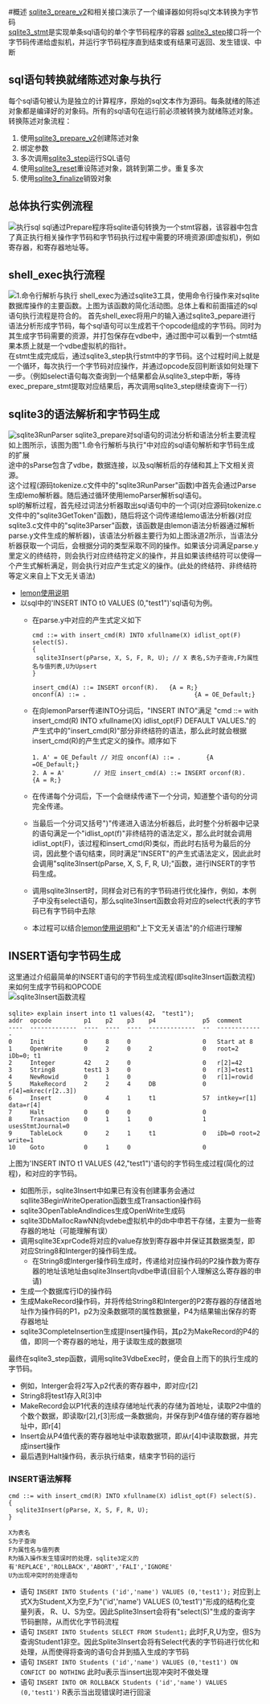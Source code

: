 #概述
[sqlite3_preare_v2](https://www.sqlite.org/c3ref/prepare.html)和相关接口演示了一个编译器如何将sql文本转换为字节码<br/>
[sqlite3_stmt]()是实现单条sql语句的单个字节码程序的容器
[sqlite3_step](https://www.sqlite.org/c3ref/step.html)接口将一个字节码传递给虚拟机，并运行字节码程序直到结束或有结果可返回、发生错误、中断

## sql语句转换就绪陈述对象与执行
每个sql语句被认为是独立的计算程序，原始的sql文本作为源码。每条就绪的陈述对象都是编译好的对象码。所有的sql语句在运行前必须被转换为就绪陈述对象。
转换陈述对象流程：
1. 使用[sqlite3_prepare_v2](https://www.sqlite.org/c3ref/prepare.html)创建陈述对象
2. 绑定参数
3. 多次调用[sqlite3_step]()运行SQL语句
4. 使用[sqlite3_reset]()重设陈述对象，跳转到第二步。重复多次
5. 使用[sqlite3_finalize]()销毁对象

## 总体执行实例流程
![执行sql](images/3-1.jpg)
sql通过Prepare程序将sqlite语句转换为一个stmt容器，该容器中包含了真正执行相关操作字节码和字节码执行过程中需要的环境资源(即虚拟机)，例如寄存器，和寄存器地址等。

## shell_exec执行流程
![1.命令行解析与执行](images/sqlite/1.命令行解析与执行.png)
shell_exec为通过sqlite3工具，使用命令行操作来对sqlite数据库操作的主要函数。上图为该函数的简化活动图。总体上看和前面描述的sql语句执行流程是符合的。
首先shell_exec将用户的输入通过sqlite3_pepare进行语法分析形成字节码，每个sql语句可以生成若干个opcode组成的字节码。同时为其生成字节码需要的资源，并打包保存在vdbe中，通过图中可以看到一个stmt结果本质上就是一个vdbe虚拟机的指针。<br/>
在stmt生成完成后，通过sqlite3_step执行stmt中的字节码。这个过程时间上就是一个循环，每次执行一个字节码对应操作，并通过opcode反回判断该如何处理下一步。（例如select语句每次查询到一个结果都会从sqlite3_step中断，等待exec_prepare_stmt提取对应结果后，再次调用sqlite3_step继续查询下一行）<br/>

## sqlite3的语法解析和字节码生成
![sqlite3RunParser](images/sqlite/2.语法解析与字节码生成.png)
sqlite3_prepare对sql语句的词法分析和语法分析主要流程如上图所示，该图为图"1.命令行解析与执行"中对应的sql语句解析和字节码生成的扩展<br/>
途中的sParse包含了vdbe，数据连接，以及sql解析后的存储和其上下文相关资源。<br/>
这个过程(源码tokenize.c文件中的"sqlite3RunParser"函数)中首先会通过Parse生成lemo解析器。随后通过循环使用lemoParser解析sql语句。<br/>
spl的解析过程，首先经过词法分析器取出sql语句中的一个词(对应源码tokenize.c文件中的"sqlite3GetToken"函数)，随后将这个词传递给lemo语法分析器(对应sqlite3.c文件中的"sqlite3Parser"函数，该函数是由lemon语法分析器通过解析parse.y文件生成的解析器)，该语法分析器主要行为如上图泳道2所示，当语法分析器获取一个词后，会根据分词的类型采取不同的操作。如果该分词满足parse.y里定义的终结符，则会执行对应终结符定义的操作，并且如果该终结符可以使得一个产生式解析满足，则会执行对应产生式定义的操作。(此处的终结符、非终结符等定义来自上下文无关语法)

* [lemon使用说明](http://souptonuts.sourceforge.net/readme_lemon_tutorial.html)
* 以sql中的'INSERT INTO t0 VALUES (0,"test1")'sql语句为例。
    * 在parse.y中对应的产生式定义如下

         ```
        cmd ::= with insert_cmd(R) INTO xfullname(X) idlist_opt(F) select(S).
        {
          sqlite3Insert(pParse, X, S, F, R, U); // X 表名,S为子查询,F为属性名与值列表,U为Upsert
        }
        
        insert_cmd(A) ::= INSERT orconf(R).   {A = R;}
        onconf(A) ::= .                              {A = OE_Default;}
        ```


    * 在向lemonParser传递INTO分词后，"INSERT INTO"满足 "cmd ::= with insert_cmd(R) INTO xfullname(X) idlist_opt(F) DEFAULT VALUES."的产生式中的"insert_cmd(R)"部分非终结符的语法，那么此时就会根据insert_cmd(R)的产生式定义的操作。顺序如下

        ```
        1. A' = OE_Default // 对应 onconf(A) ::= .       {A =OE_Default;}
        2. A = A'        // 对应 insert_cmd(A) ::= INSERT orconf(R).   {A = R;}
        ```
    
    * 在传递每个分词后，下一个会继续传递下一个分词，知道整个语句的分词完全传递。
    * 当最后一个分词又括号")"传递进入语法分析器后，此时整个分析器中记录的语句满足一个"idlist_opt(f)"非终结符的语法定义，那么此时就会调用idlist_opt(F)，该过程和insert_cmd(R)类似，而此时右括号为最后的分词，因此整个语句结束，同时满足"INSERT"的产生式语法定义，因此此时会调用"sqlite3Insert(pParse, X, S, F, R, U);"函数，进行INSERT的字节码生成。
    * 调用sqlite3Insert时，同样会对已有的字节码进行优化操作，例如，本例子中没有select语句，那么sqlite3Insert函数会将对应的select代表的字节码已有字节码中去除
    * 本过程可以结合[lemon使用说明](http://souptonuts.sourceforge.net/readme_lemon_tutorial.html)和"上下文无关语法"的介绍进行理解


## INSERT语句字节码生成
这里通过介绍最简单的INSERT语句的字节码生成流程(即sqlite3Insert函数流程)来如何生成字节码和OPCODE<br>
![sqlite3Insert函数流程](images/sqlite/3.Insert语句字节节码生成.png)
```
sqlite> explain insert into t1 values(42， "test1");
addr  opcode         p1    p2    p3    p4             p5  comment
----  -------------  ----  ----  ----  -------------  --  -------------
0     Init           0     8     0                    0   Start at 8
1     OpenWrite      0     2     0     2              0   root=2 iDb=0; t1
2     Integer        42    2     0                    0   r[2]=42
3     String8        test1 3     0                    0   r[3]=test1
4     NewRowid       0     1     0                    0   r[1]=rowid
5     MakeRecord     2     2     4     DB             0   r[4]=mkrec(r[2..3])
6     Insert         0     4     1     t1             57  intkey=r[1] data=r[4]
7     Halt           0     0     0                    0
8     Transaction    0     1     1     0              1   usesStmtJournal=0
9     TableLock      0     2     1     t1             0   iDb=0 root=2 write=1
10    Goto           0     1     0                    0
```
上图为'INSERT INTO t1 VALUES (42,"test1")'语句的字节码生成过程(简化的过程)，和对应的字节码。
* 如图所示，sqlite3Insert中如果已有没有创建事务会通过sqllite3BeginWriteOperation函数生成Transaction操作码
* sqlite3OpenTableAndIndices生成OpenWrite生成码
* sqlite3DbMallocRawNN向vdebe虚拟机中的db中申若干存储，主要为一些寄存器的地址（可能理解有误）
* 调用sqlite3ExprCode将对应的value存放到寄存器中并保证其数据类型，即对应String8和Interger的操作码生成。
    * 在String8或Interger操作码生成时，传递给对应操作码的P2操作数为寄存器的地址该地址由sqlite3Insert向vdbe申请(目前个人理解这么寄存器的申请)
* 生成一个数据库行ID的操作码
* 生成MakeRecord操作码，并将传给String8和Interger的P2寄存器的存储首地址作为操作码的P1，p2为没条数据项的属性数据量，P4为结果输出保存的寄存器地址
* sqlite3CompleteInsertion生成提Insert操作码，其p2为MakeRecord的P4的值，即同一个寄存器的地址，用于读取生成的数据项

最终在sqlite3_step函数，调用sqlite3VdbeExec时，便会自上而下的执行生成的字节码。
* 例如，Interger会将2写入p2代表的寄存器中，即对应r[2]
* String8将test1存入R[3]中
* MakeRecord会以P1代表的连续存储地址代表的存储为首地址，读取P2中值的个数个数据，即读取r[2],r[3]形成一条数据向，并保存到P4值存储的寄存器地址中，即r[4]
* Insert会从P4值代表的寄存器地址中读取数据项，即从r[4]中读取数据，并完成insert操作
* 最后遇到Halt操作码，表示执行结束，结束字节码的运行

### INSERT语法解释
```
cmd ::= with insert_cmd(R) INTO xfullname(X) idlist_opt(F) select(S).
{
  sqlite3Insert(pParse, X, S, F, R, U); 
}

X为表名
S为子查询
F为属性名与值列表
R为插入操作发生错误时的处理，sqlite3定义的有'REPLACE','ROLLBACK','ABORT','FALI','IGNORE'
U为出现冲突时的处理语句
```
* 语句
`INSERT INTO Students ('id','name') VALUES (0,'test1');`
对应到上式X为Student,X为空,F为"('id','name') VALUES (0,'test1')"形成的结构化变量列表，
R、U、S为空。因此Splite3Insert会将有"select(S)"生成的查询字节码删除，从而优化字节码流程<br/>
* 语句
`INSERT INTO Students SELECT FROM Student1;`
此时F,R,U为空，但S为查询Student1非空。因此Splite3Insert会将有Select代表的字节码进行优化和处理，从而使得将查询的语句合并到插入生成的字节码<br/>
* 语句 
`INSERT INTO Students ('id','name') VALUES (0,'test1') ON CONFICT DO NOTHING`
此时u表示当insert出现冲突时不做处理<br/>
* 语句 
`INSERT INTO OR ROLLBACK Students ('id','name') VALUES (0,'test1')`
R表示当出现错误时进行回滚
